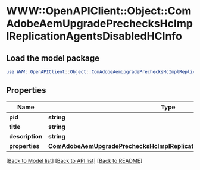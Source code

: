 # WWW::OpenAPIClient::Object::ComAdobeAemUpgradePrechecksHcImplReplicationAgentsDisabledHCInfo

## Load the model package
```perl
use WWW::OpenAPIClient::Object::ComAdobeAemUpgradePrechecksHcImplReplicationAgentsDisabledHCInfo;
```

## Properties
Name | Type | Description | Notes
------------ | ------------- | ------------- | -------------
**pid** | **string** |  | [optional] 
**title** | **string** |  | [optional] 
**description** | **string** |  | [optional] 
**properties** | [**ComAdobeAemUpgradePrechecksHcImplReplicationAgentsDisabledHCProperties**](ComAdobeAemUpgradePrechecksHcImplReplicationAgentsDisabledHCProperties.md) |  | [optional] 

[[Back to Model list]](../README.md#documentation-for-models) [[Back to API list]](../README.md#documentation-for-api-endpoints) [[Back to README]](../README.md)


